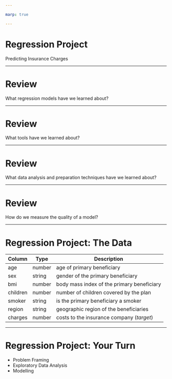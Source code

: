 ```yaml
---

marp: true

---
```


# Regression Project
Predicting Insurance Charges

<!--
We have learned so much about regression over the past few labs. We have learned about linear regression and polynomial regression. We have learned how to calculate regression quality. We have built regression models using both scikit-learn and TensorFlow. We have created traditional regression models and neural networks.

However, most of the work we have done with regression has been very guided. In this lab you'll be given a dataset and some instructions and will be asked to create a regression model. The model will be built off a dataset found on Kaggle that contains information about insured people and the insurance charges that an insurance company has had to pay.
-->

---

# Review

What regression models have we learned about?

<!--
Before diving in, let's review a bit. What models have we learned that can perform a regression?

@Exercise(5 minutes) {
Have the students list the models that they have learned so far. Get them to explain each of the models they mention. If they need prompting remind them about linear regression, polynomial regression, and neural networks.
}
-->

---

# Review

What tools have we learned about?

<!--
We have learned many different tools for performing regression. What are some of those tools?

@Exercise(5 minutes) {
Have the students talk about the tools that they have learned about. Get them to explain a bit about each of the tools. If they need prompting remind them about scikit-learn's `LinearRegression` and `PolynomialFeatures`. Remind them about TensorFlow and the Estimator and Keras APIs.
}
-->

---

# Review

What data analysis and preparation techniques have we learned about?

<!--
We have also done quite a bit of data analysis and manipulation. What are some techniques and tools that we have learned?

@Exercise(5 minutes) {
Have the students talk about the tools and techniques that they have learned about. If they need prompting remind them about standardization and normalization. Remind them about detecting missing data and how to fix the data points that are missing. Remind them about basic sanity checking. Remind them about finding bias in the data.
}
-->

---

# Review

How do we measure the quality of a model?

<!--
Once we build a model, how do we know it is any good? What are some ways for us to test model quality?

@Exercise(5 minutes) {
Have the students talk about testing and model quality. If the need prompting remind the students about having a final validation holdout. Remind them that we can measure attributes such as root mean squared error and mean absolute error. Remind them that we also validate internally in the model as we perform optimization. Be sure that 'generalization' is brought up. We don't want a model that just scores well while being trained. We want a model that generalizes well to data that it has never seen.
}
-->

---

# Regression Project: The Data

Column   | Type   | Description
---------|--------|------------
age      | number | age of primary beneficiary
sex      | string | gender of the primary beneficiary
bmi      | number | body mass index of the primary beneficiary
children | number | number of children covered by the plan
smoker   | string | is the primary beneficiary a smoker
region   | string | geographic region of the beneficiaries
charges  | number | costs to the insurance company (*target*)

<!--
Here are the columns of data that you'll be working with. As you can see, we have both numbers and strings. 'charges' is our target column and is a continuous number.
-->

---

# Regression Project: Your Turn

* Problem Framing
* Exploratory Data Analysis
* Modelling

<!--
It is now your turn to perform a regression from end-to-end.

The lab that you are about to be given is divided into three primary parts shown on this slide.

In the "Problem Framing" section you'll be given the context for our insurance charges model and asked questions about how machine learning might or might not be the best tool for the job, how the data might be bias, and how the model fits in the overall solution. This section exists to remind you that we are creating these models to help drive decisions and those decisions have impact. There aren't necessarily right or wrong answers here. We are interested in you thinking through the issues and coming up with your own opinion.

In the next section you'll aquire and explore the data. In this section we expect you to write code and prose about the data. Does the data have obvious problems? Do any model-independent changes need to be made to the data? EDA is the place to reason about and perform these tasks.

The final section is the modeling section. In this section we expect you to build and train a model to perform regression. Then measure the quality of that model using, at minimum, a final root mean squared error. It doesn't matter if you perform a linear regression or build a neural network. We just want to see a model built and trained. It would be good if your final RMSE was near or better than the benchmark mentioned in the lab, but that isn't a strict requirement.

Feel free to use any of the tools that we have covered in this course so far.

Take your time. Experiment. Don't be afraid to throw away some work along the way.

-->